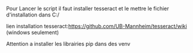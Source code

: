 Pour Lancer le script il faut installer tesseract et le mettre le fichier d'installation dans C:/

lien installation tesseract:https://github.com/UB-Mannheim/tesseract/wiki (windows seulement)

Attention a installer les librairies pip dans des venv